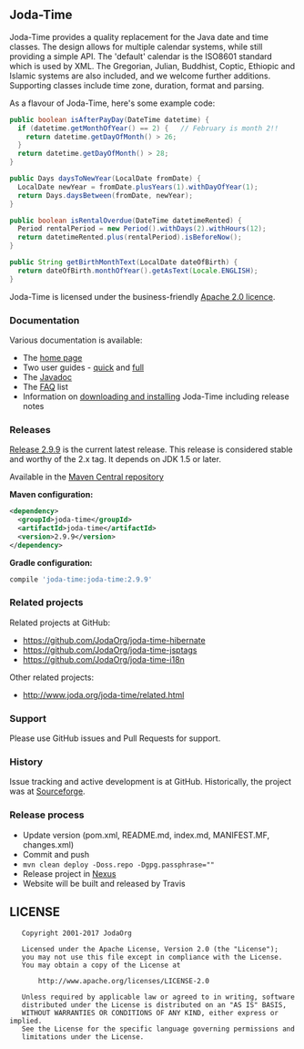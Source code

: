 Joda-Time
---------

Joda-Time provides a quality replacement for the Java date and time classes.
The design allows for multiple calendar systems, while still providing a simple API.
The 'default' calendar is the ISO8601 standard which is used by XML.
The Gregorian, Julian, Buddhist, Coptic, Ethiopic and Islamic systems are also included, and we welcome further additions.
Supporting classes include time zone, duration, format and parsing. 

As a flavour of Joda-Time, here's some example code:

```java
public boolean isAfterPayDay(DateTime datetime) {
  if (datetime.getMonthOfYear() == 2) {   // February is month 2!!
    return datetime.getDayOfMonth() > 26;
  }
  return datetime.getDayOfMonth() > 28;
}

public Days daysToNewYear(LocalDate fromDate) {
  LocalDate newYear = fromDate.plusYears(1).withDayOfYear(1);
  return Days.daysBetween(fromDate, newYear);
}

public boolean isRentalOverdue(DateTime datetimeRented) {
  Period rentalPeriod = new Period().withDays(2).withHours(12);
  return datetimeRented.plus(rentalPeriod).isBeforeNow();
}

public String getBirthMonthText(LocalDate dateOfBirth) {
  return dateOfBirth.monthOfYear().getAsText(Locale.ENGLISH);
}
```

Joda-Time is licensed under the business-friendly [Apache 2.0 licence](http://www.joda.org/joda-time/license.html).


### Documentation
Various documentation is available:

* The [home page](http://www.joda.org/joda-time/)
* Two user guides - [quick](http://www.joda.org/joda-time/quickstart.html) and [full](http://www.joda.org/joda-time/userguide.html)
* The [Javadoc](http://www.joda.org/joda-time/apidocs/index.html)
* The [FAQ](http://www.joda.org/joda-time/faq.html) list
* Information on [downloading and installing](http://www.joda.org/joda-time/installation.html) Joda-Time including release notes


### Releases
[Release 2.9.9](http://www.joda.org/joda-time/download.html) is the current latest release.
This release is considered stable and worthy of the 2.x tag.
It depends on JDK 1.5 or later.

Available in the [Maven Central repository](http://search.maven.org/#artifactdetails|joda-time|joda-time|2.9.9|jar)

**Maven configuration:**
```xml
<dependency>
  <groupId>joda-time</groupId>
  <artifactId>joda-time</artifactId>
  <version>2.9.9</version>
</dependency>
```

**Gradle configuration:**
```groovy
compile 'joda-time:joda-time:2.9.9'
```

### Related projects
Related projects at GitHub:
- https://github.com/JodaOrg/joda-time-hibernate
- https://github.com/JodaOrg/joda-time-jsptags
- https://github.com/JodaOrg/joda-time-i18n

Other related projects:
- http://www.joda.org/joda-time/related.html


### Support
Please use GitHub issues and Pull Requests for support.


### History
Issue tracking and active development is at GitHub.
Historically, the project was at [Sourceforge](https://sourceforge.net/projects/joda-time/).


### Release process

* Update version (pom.xml, README.md, index.md, MANIFEST.MF, changes.xml)
* Commit and push
* `mvn clean deploy -Doss.repo -Dgpg.passphrase=""`
* Release project in [Nexus](https://oss.sonatype.org)
* Website will be built and released by Travis

## LICENSE

```
   Copyright 2001-2017 JodaOrg

   Licensed under the Apache License, Version 2.0 (the "License");
   you may not use this file except in compliance with the License.
   You may obtain a copy of the License at

       http://www.apache.org/licenses/LICENSE-2.0

   Unless required by applicable law or agreed to in writing, software
   distributed under the License is distributed on an "AS IS" BASIS,
   WITHOUT WARRANTIES OR CONDITIONS OF ANY KIND, either express or implied.
   See the License for the specific language governing permissions and
   limitations under the License.
```
